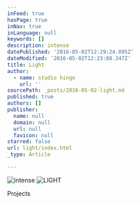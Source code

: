 ```yaml
---
inFeed: true
hasPage: true
inNav: true
inLanguage: null
keywords: []
description: intense
datePublished: '2016-05-02T12:29:24.895Z'
dateModified: '2016-05-02T12:23:08.347Z'
title: Light
author:
  - name: studio hinge
    url: ''
sourcePath: _posts/2016-05-02-light.md
published: true
authors: []
publisher:
  name: null
  domain: null
  url: null
  favicon: null
starred: false
url: light/index.html
_type: Article

---
```

![intense](https://the-grid-user-content.s3-us-west-2.amazonaws.com/98537691-4fb4-49da-852a-3f7c3b2c2e39.jpg)
![LIGHT](https://the-grid-user-content.s3-us-west-2.amazonaws.com/135ea164-e87a-432f-9de3-6e2be4c4e5cf.jpg)

Projects
